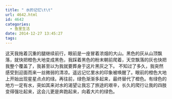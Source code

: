 ```yaml
---
title: " 水的记忆\t\t"
url: 4642.html
id: 4642
categories:
  - 鱼里生活
date: 2014-12-27 13:45:27
tags:
---
```


这天我拖着沉重的腿继续前行，眼前是一座冒着浓烟的大山。黑色的灰从山顶飘落，就快把橙色大地变成黑色，我踩着黑色的粉末朝前爬着，天空飘落的灰也快把我整个覆盖了，我甚至以为我就要葬身于这片黑灰之下。 不知过了多久，我突然感受到迎面而来一丝微弱的清凉。遥远记忆里水的印象被唤醒了。眼前的橙色大地上开始出现星星点点的绿。再往前，绿色渐渐多起来，最终替代了橙色。有绿色的地方一定有水，突如其来对水的渴望让我忘了旅途的艰辛，长久的爬行让我的四肢变得强壮起来，这会儿更是奔跑起来，向着大片的绿色。